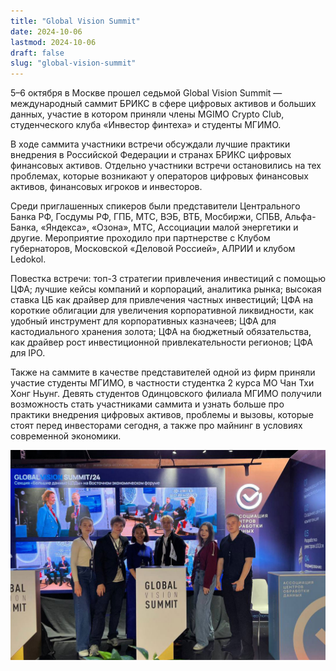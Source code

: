 ```yaml
---
title: "Global Vision Summit"
date: 2024-10-06
lastmod: 2024-10-06
draft: false
slug: "global-vision-summit"
---
```


5–6 октября в Москве прошел седьмой Global Vision Summit — международный саммит БРИКС в сфере цифровых активов и больших данных, участие в котором приняли члены MGIMO Crypto Club, студенческого клуба «Инвестор финтеха» и студенты МГИМО.

В ходе саммита участники встречи обсуждали лучшие практики внедрения в Российской Федерации и странах БРИКС цифровых финансовых активов. Отдельно участники встречи остановились на тех проблемах, которые возникают у операторов цифровых финансовых активов, финансовых игроков и инвесторов.

Среди приглашенных спикеров были представители Центрального Банка РФ, Госдумы РФ, ГПБ, МТС, ВЭБ, ВТБ, Мосбиржи, СПБВ, Альфа-Банка, «Яндекса», «Озона», МТС, Ассоциации малой энергетики и другие. Мероприятие проходило при партнерстве с Клубом губернаторов, Московской «Деловой Россией», АЛРИИ и клубом Ledokol.

Повестка встречи: топ-3 стратегии привлечения инвестиций с помощью ЦФА; лучшие кейсы компаний и корпораций, аналитика рынка; высокая ставка ЦБ как драйвер для привлечения частных инвестиций; ЦФА на короткие облигации для увеличения корпоративной ликвидности, как удобный инструмент для корпоративных казначеев; ЦФА для кастодиального хранения золота; ЦФА на бюджетный обязательства, как драйвер рост инвестиционной привлекательности регионов; ЦФА для IPO.

Также на саммите в качестве представителей одной из фирм приняли участие студенты МГИМО, в частности студентка 2 курса МО Чан Тхи Хонг Ньунг. Девять студентов Одинцовского филиала МГИМО получили возможность стать участниками саммита и узнать больше про практики внедрения цифровых активов, проблемы и вызовы, которые стоят перед инвесторами сегодня, а также про майнинг в условиях современной экономики.

![](global-vision-summit.jpg)
